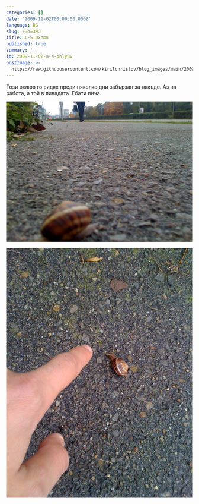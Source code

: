 ```yaml
---
categories: []
date: '2009-11-02T00:00:00.000Z'
language: BG
slug: /?p=393
title: Ъ-ъ Охлюв
published: true
summary: ''
id: 2009-11-02-a-a-ohlyuv
postImage: >-
  https://raw.githubusercontent.com/kirilchristov/blog_images/main/2009/11/IMG_0199.JPG
---
```


Този охлюв го видях преди няколко дни забързан за някъде. Аз на работа, а той в ливадата. Ебати пича.

![IMG_0199](https://raw.githubusercontent.com/kirilchristov/blog_images/main/2009/11/IMG_0199.JPG)

![IMG_0196](https://raw.githubusercontent.com/kirilchristov/blog_images/main/2009/11/IMG_0196.jpg)
